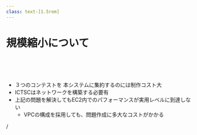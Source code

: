 ```yaml
---
class: text-[1.5rem]
---
```


# 規模縮小について

<br />
<br />
<br />

<!--
- 問題環境(t3.small): <span class="text-[red]">0.0272</span> USD/1hour/1台
- 開催期間: <span class="text-[red]">8.125</span>日
- 参加チーム: <span class="text-[red]">9</span>チーム 
-->

- ３つのコンテストを 本システムに集約するのには<span class="text-4xl text-[red]">制作コスト大</span>
- ICTSCはネットワークを構築する<span class="text-4xl text-[red]">必要有</span>
- 上記の問題を解決してもEC2内でのパフォーマンスが実用レベルに到達しない
    - VPCの構成を採用しても、問題作成に多大なコストがかかる
    




<div
  class="absolute bottom-[1rem] right-[1rem] text-[1rem] z-20"
>
  <SlideCurrentNo /> / <SlidesTotal />
</div>

<!--
Note
-->